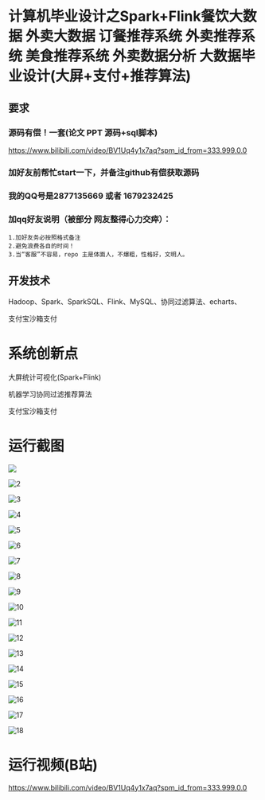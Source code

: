 # 计算机毕业设计之Spark+Flink餐饮大数据 外卖大数据 订餐推荐系统 外卖推荐系统 美食推荐系统 外卖数据分析 大数据毕业设计(大屏+支付+推荐算法)

## 要求
### 源码有偿！一套(论文 PPT 源码+sql脚本)

https://www.bilibili.com/video/BV1Uq4y1x7aq?spm_id_from=333.999.0.0

### 
### 加好友前帮忙start一下，并备注github有偿获取源码
### 我的QQ号是2877135669 或者 1679232425
### 加qq好友说明（被部分 网友整得心力交瘁）：
    1.加好友务必按照格式备注
    2.避免浪费各自的时间！
    3.当“客服”不容易，repo 主是体面人，不爆粗，性格好，文明人。





## 开发技术
Hadoop、Spark、SparkSQL、Flink、MySQL、协同过滤算法、echarts、

支付宝沙箱支付





 

 

# 系统创新点

大屏统计可视化(Spark+Flink)

机器学习协同过滤推荐算法

支付宝沙箱支付





# 运行截图



![](1.png)

![2](2.png)

![3](3.png)

![4](4.png)

![5](5.png)

![6](6.png)

![7](7.png)

![8](8.png)

![9](9.png)

![10](10.png)

![11](11.png)

![12](12.png)

![13](13.png)

![14](14.png)

![15](15.png)

![16](16.png)

![17](17.png)

![18](18.png)





















# 运行视频(B站)

https://www.bilibili.com/video/BV1Uq4y1x7aq?spm_id_from=333.999.0.0





